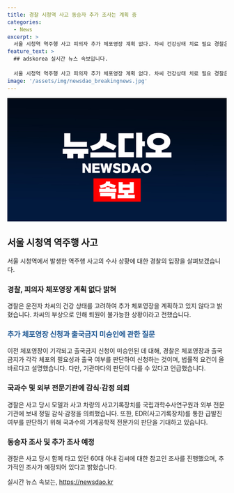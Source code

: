 ```yaml
---
title: 경찰 시청역 사고 동승자 추가 조사는 계획 중
categories:
  - News
excerpt: >
  서울 시청역 역주행 사고 피의자 추가 체포영장 계획 없다. 차씨 건강상태 치료 필요 경찰은 체포영장 신청 계획 없음을 밝혔다. 차씨 건강 문제와 관련하여 경찰은 병원에서 추가 치료가 필요하다며 체포영장 계획이 없다고 전했다. 또한, 국립과학수사연구원과 외부 전문기관에 사고기록장치 등을 제공해 정밀 감식·감정을 의뢰한 것으로 전해졌다. 추가 조사도 예정될 것이라 밝혔다.
feature_text: >
  ## adskorea 실시간 뉴스 속보입니다.

  서울 시청역 역주행 사고 피의자 추가 체포영장 계획 없다. 차씨 건강상태 치료 필요 경찰은 체포영장 신청 계획 없음을 밝혔다. 차씨 건강 문제와 관련하여 경찰은 병원에서 추가 치료가 필요하다며 체포영장 계획이 없다고 전했다. 또한, 국립과학수사연구원과 외부 전문기관에 사고기록장치 등을 제공해 정밀 감식·감정을 의뢰한 것으로 전해졌다. 추가 조사도 예정될 것이라 밝혔다.
image: '/assets/img/newsdao_breakingnews.jpg'
---
```


<p><img src="/assets/img/newsdao_breakingnews.jpg" alt="adskorea 속보" /></p>

<h2 data-ke-size="size26">서울 시청역 역주행 사고</h2>

<p data-ke-size="size16">서울 시청역에서 발생한 역주행 사고의 수사 상황에 대한 경찰의 입장을 살펴보겠습니다.</p>

<h3>경찰, 피의자 체포영장 계획 없다 밝혀</h3>

<p data-ke-size="size16">경찰은 운전자 차씨의 건강 상태를 고려하여 추가 체포영장을 계획하고 있지 않다고 밝혔습니다. 차씨의 부상으로 인해 퇴원이 불가능한 상황이라고 전했습니다.</p>

<h3><span style="color: #1a5490;">추가 체포영장 신청과 출국금지 미승인에 관한 질문</span></h3>

<p data-ke-size="size16">이전 체포영장이 기각되고 출국금지 신청이 미승인된 데 대해, 경찰은 체포영장과 출국금지가 각각 체포의 필요성과 출국 여부를 판단하여 신청하는 것이며, 법률적 요건이 올바르다고 설명했습니다. 다만, 기관마다의 판단이 다를 수 있다고 언급했습니다.</p>

<h3>국과수 및 외부 전문기관에 감식·감정 의뢰</h3>

<p data-ke-size="size16">경찰은 사고 당시 모델과 사고 차량의 사고기록장치를 국립과학수사연구원과 외부 전문기관에 보내 정밀 감식·감정을 의뢰했습니다. 또한, EDR(사고기록장치)를 통한 급발진 여부를 판단하기 위해 국과수의 기계공학적 전문가의 판단을 기대하고 있습니다.</p>

<h3>동승자 조사 및 추가 조사 예정</h3>

<p data-ke-size="size16">경찰은 사고 당시 함께 타고 있던 60대 아내 김씨에 대한 참고인 조사를 진행했으며, 추가적인 조사가 예정되어 있다고 밝혔습니다.</p>
실시간 뉴스 속보는, <a href="https://newsdao.kr" rel="dofollow">https://newsdao.kr</a>


